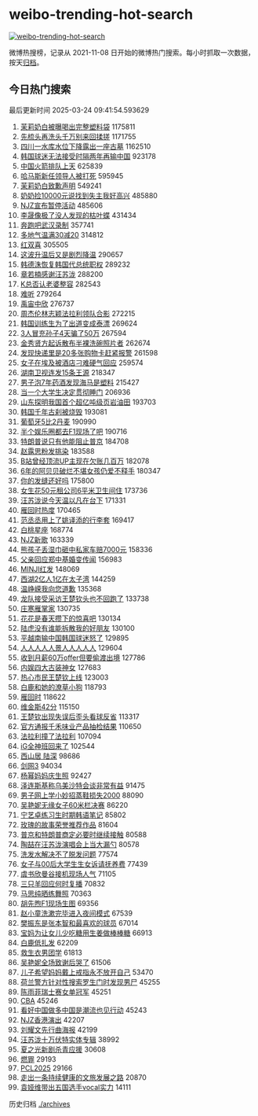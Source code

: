 # weibo-trending-hot-search

[![weibo-trending-hot-search](https://github.com/ameizi/weibo-trending-hot-search/actions/workflows/ci.yml/badge.svg)](https://github.com/ameizi/weibo-trending-hot-search/actions/workflows/ci.yml)

微博热搜榜，记录从 2021-11-08 日开始的微博热门搜索。每小时抓取一次数据，按天[归档](./archives)。

## 今日热门搜索

<!-- BEGIN --> 
最后更新时间 2025-03-24 09:41:54.593629 
1. [茉莉奶白被曝喝出完整塑料袋](https://s.weibo.com/weibo?q=%23%E8%8C%89%E8%8E%89%E5%A5%B6%E7%99%BD%E8%A2%AB%E6%9B%9D%E5%96%9D%E5%87%BA%E5%AE%8C%E6%95%B4%E5%A1%91%E6%96%99%E8%A2%8B%23&t=31&band_rank=1&Refer=top) 1175811
1. [先梳头再洗头千万别来回揉搓](https://s.weibo.com/weibo?q=%23%E5%85%88%E6%A2%B3%E5%A4%B4%E5%86%8D%E6%B4%97%E5%A4%B4%E5%8D%83%E4%B8%87%E5%88%AB%E6%9D%A5%E5%9B%9E%E6%8F%89%E6%90%93%23&t=31&band_rank=2&Refer=top) 1171755
1. [四川一水库水位下降露出一座古墓](https://s.weibo.com/weibo?q=%23%E5%9B%9B%E5%B7%9D%E4%B8%80%E6%B0%B4%E5%BA%93%E6%B0%B4%E4%BD%8D%E4%B8%8B%E9%99%8D%E9%9C%B2%E5%87%BA%E4%B8%80%E5%BA%A7%E5%8F%A4%E5%A2%93%23&t=31&band_rank=1&Refer=top) 1162510
1. [韩国球迷无法接受时隔两年再输中国](https://s.weibo.com/weibo?q=%23%E9%9F%A9%E5%9B%BD%E7%90%83%E8%BF%B7%E6%97%A0%E6%B3%95%E6%8E%A5%E5%8F%97%E6%97%B6%E9%9A%94%E4%B8%A4%E5%B9%B4%E5%86%8D%E8%BE%93%E4%B8%AD%E5%9B%BD%23&t=31&band_rank=1&Refer=top) 923178
1. [中国火箭排队上天](https://s.weibo.com/weibo?q=%23%E4%B8%AD%E5%9B%BD%E7%81%AB%E7%AE%AD%E6%8E%92%E9%98%9F%E4%B8%8A%E5%A4%A9%23&t=31&band_rank=3&Refer=top) 625839
1. [哈马斯新任领导人被打死](https://s.weibo.com/weibo?q=%23%E5%93%88%E9%A9%AC%E6%96%AF%E6%96%B0%E4%BB%BB%E9%A2%86%E5%AF%BC%E4%BA%BA%E8%A2%AB%E6%89%93%E6%AD%BB%23&t=31&band_rank=2&Refer=top) 595945
1. [茉莉奶白致歉声明](https://s.weibo.com/weibo?q=%23%E8%8C%89%E8%8E%89%E5%A5%B6%E7%99%BD%E8%87%B4%E6%AD%89%E5%A3%B0%E6%98%8E%23&t=31&band_rank=4&Refer=top) 549241
1. [奶奶捡10000元说找到失主我好高兴](https://s.weibo.com/weibo?q=%23%E5%A5%B6%E5%A5%B6%E6%8D%A110000%E5%85%83%E8%AF%B4%E6%89%BE%E5%88%B0%E5%A4%B1%E4%B8%BB%E6%88%91%E5%A5%BD%E9%AB%98%E5%85%B4%23&t=31&band_rank=22&Refer=top) 485880
1. [NJZ宣布暂停活动](https://s.weibo.com/weibo?q=%23NJZ%E5%AE%A3%E5%B8%83%E6%9A%82%E5%81%9C%E6%B4%BB%E5%8A%A8%23&t=31&band_rank=5&Refer=top) 485606
1. [李晟像极了没人发现的枯叶蝶](https://s.weibo.com/weibo?q=%E6%9D%8E%E6%99%9F%E5%83%8F%E6%9E%81%E4%BA%86%E6%B2%A1%E4%BA%BA%E5%8F%91%E7%8E%B0%E7%9A%84%E6%9E%AF%E5%8F%B6%E8%9D%B6&t=31&band_rank=6&Refer=top) 431434
1. [奔跑吧武汉录制](https://s.weibo.com/weibo?q=%E5%A5%94%E8%B7%91%E5%90%A7%E6%AD%A6%E6%B1%89%E5%BD%95%E5%88%B6&t=31&band_rank=5&Refer=top) 357741
1. [多地气温满30减20](https://s.weibo.com/weibo?q=%23%E5%A4%9A%E5%9C%B0%E6%B0%94%E6%B8%A9%E6%BB%A130%E5%87%8F20%23&t=31&band_rank=7&Refer=top) 314812
1. [红双喜](https://s.weibo.com/weibo?q=%E7%BA%A2%E5%8F%8C%E5%96%9C&t=31&band_rank=7&Refer=top) 305505
1. [这波升温后又是剧烈降温](https://s.weibo.com/weibo?q=%23%E8%BF%99%E6%B3%A2%E5%8D%87%E6%B8%A9%E5%90%8E%E5%8F%88%E6%98%AF%E5%89%A7%E7%83%88%E9%99%8D%E6%B8%A9%23&t=31&band_rank=9&Refer=top) 290657
1. [韩德洙恢复韩国代总统职权](https://s.weibo.com/weibo?q=%23%E9%9F%A9%E5%BE%B7%E6%B4%99%E6%81%A2%E5%A4%8D%E9%9F%A9%E5%9B%BD%E4%BB%A3%E6%80%BB%E7%BB%9F%E8%81%8C%E6%9D%83%23&t=31&band_rank=10&Refer=top) 289232
1. [章若楠感谢汪苏泷](https://s.weibo.com/weibo?q=%23%E7%AB%A0%E8%8B%A5%E6%A5%A0%E6%84%9F%E8%B0%A2%E6%B1%AA%E8%8B%8F%E6%B3%B7%23&t=31&band_rank=8&Refer=top) 288200
1. [K总否认老婆整容](https://s.weibo.com/weibo?q=%23K%E6%80%BB%E5%90%A6%E8%AE%A4%E8%80%81%E5%A9%86%E6%95%B4%E5%AE%B9%23&t=31&band_rank=12&Refer=top) 282543
1. [难听](https://s.weibo.com/weibo?q=%E9%9A%BE%E5%90%AC&t=31&band_rank=13&Refer=top) 279264
1. [禹宙中欣](https://s.weibo.com/weibo?q=%23%E7%A6%B9%E5%AE%99%E4%B8%AD%E6%AC%A3%23&t=31&band_rank=14&Refer=top) 276737
1. [周杰伦林志颖法拉利领队合影](https://s.weibo.com/weibo?q=%23%E5%91%A8%E6%9D%B0%E4%BC%A6%E6%9E%97%E5%BF%97%E9%A2%96%E6%B3%95%E6%8B%89%E5%88%A9%E9%A2%86%E9%98%9F%E5%90%88%E5%BD%B1%23&t=31&band_rank=15&Refer=top) 272215
1. [韩国训练生为了出道变成泰漂](https://s.weibo.com/weibo?q=%E9%9F%A9%E5%9B%BD%E8%AE%AD%E7%BB%83%E7%94%9F%E4%B8%BA%E4%BA%86%E5%87%BA%E9%81%93%E5%8F%98%E6%88%90%E6%B3%B0%E6%BC%82&t=31&band_rank=46&Refer=top) 269624
1. [3人冒充孙子4天骗了50万](https://s.weibo.com/weibo?q=%233%E4%BA%BA%E5%86%92%E5%85%85%E5%AD%99%E5%AD%904%E5%A4%A9%E9%AA%97%E4%BA%8650%E4%B8%87%23&t=31&band_rank=31&Refer=top) 267594
1. [金秀贤方起诉散布半裸洗碗照片者](https://s.weibo.com/weibo?q=%E9%87%91%E7%A7%80%E8%B4%A4%E6%96%B9%E8%B5%B7%E8%AF%89%E6%95%A3%E5%B8%83%E5%8D%8A%E8%A3%B8%E6%B4%97%E7%A2%97%E7%85%A7%E7%89%87%E8%80%85&t=31&band_rank=18&Refer=top) 262674
1. [发现快递里是20多张购物卡赶紧报警](https://s.weibo.com/weibo?q=%23%E5%8F%91%E7%8E%B0%E5%BF%AB%E9%80%92%E9%87%8C%E6%98%AF20%E5%A4%9A%E5%BC%A0%E8%B4%AD%E7%89%A9%E5%8D%A1%E8%B5%B6%E7%B4%A7%E6%8A%A5%E8%AD%A6%23&t=31&band_rank=9&Refer=top) 261598
1. [女子在埃及被酒店刁难硬气回应](https://s.weibo.com/weibo?q=%23%E5%A5%B3%E5%AD%90%E5%9C%A8%E5%9F%83%E5%8F%8A%E8%A2%AB%E9%85%92%E5%BA%97%E5%88%81%E9%9A%BE%E7%A1%AC%E6%B0%94%E5%9B%9E%E5%BA%94%23&t=31&band_rank=4&Refer=top) 259574
1. [湖南卫视连发15条王源](https://s.weibo.com/weibo?q=%23%E6%B9%96%E5%8D%97%E5%8D%AB%E8%A7%86%E8%BF%9E%E5%8F%9115%E6%9D%A1%E7%8E%8B%E6%BA%90%23&t=31&band_rank=20&Refer=top) 218347
1. [男子泡7年药酒发现海马是塑料](https://s.weibo.com/weibo?q=%23%E7%94%B7%E5%AD%90%E6%B3%A17%E5%B9%B4%E8%8D%AF%E9%85%92%E5%8F%91%E7%8E%B0%E6%B5%B7%E9%A9%AC%E6%98%AF%E5%A1%91%E6%96%99%23&t=31&band_rank=22&Refer=top) 215427
1. [当一个大学生决定贯彻睡门](https://s.weibo.com/weibo?q=%23%E5%BD%93%E4%B8%80%E4%B8%AA%E5%A4%A7%E5%AD%A6%E7%94%9F%E5%86%B3%E5%AE%9A%E8%B4%AF%E5%BD%BB%E7%9D%A1%E9%97%A8%23&t=31&band_rank=23&Refer=top) 206936
1. [山东探明我国首个超亿吨级页岩油田](https://s.weibo.com/weibo?q=%23%E5%B1%B1%E4%B8%9C%E6%8E%A2%E6%98%8E%E6%88%91%E5%9B%BD%E9%A6%96%E4%B8%AA%E8%B6%85%E4%BA%BF%E5%90%A8%E7%BA%A7%E9%A1%B5%E5%B2%A9%E6%B2%B9%E7%94%B0%23&t=31&band_rank=24&Refer=top) 193703
1. [韩国千年古刹被烧毁](https://s.weibo.com/weibo?q=%23%E9%9F%A9%E5%9B%BD%E5%8D%83%E5%B9%B4%E5%8F%A4%E5%88%B9%E8%A2%AB%E7%83%A7%E6%AF%81%23&t=31&band_rank=27&Refer=top) 193081
1. [葡萄牙5比2丹麦](https://s.weibo.com/weibo?q=%23%E8%91%A1%E8%90%84%E7%89%995%E6%AF%942%E4%B8%B9%E9%BA%A6%23&t=31&band_rank=25&Refer=top) 190990
1. [半个娱乐圈都去F1现场了吧](https://s.weibo.com/weibo?q=%23%E5%8D%8A%E4%B8%AA%E5%A8%B1%E4%B9%90%E5%9C%88%E9%83%BD%E5%8E%BBF1%E7%8E%B0%E5%9C%BA%E4%BA%86%E5%90%A7%23&t=31&band_rank=50&Refer=top) 190716
1. [特朗普说只有他能阻止普京](https://s.weibo.com/weibo?q=%23%E7%89%B9%E6%9C%97%E6%99%AE%E8%AF%B4%E5%8F%AA%E6%9C%89%E4%BB%96%E8%83%BD%E9%98%BB%E6%AD%A2%E6%99%AE%E4%BA%AC%23&t=31&band_rank=10&Refer=top) 184708
1. [赵露思粉发挑染](https://s.weibo.com/weibo?q=%23%E8%B5%B5%E9%9C%B2%E6%80%9D%E7%B2%89%E5%8F%91%E6%8C%91%E6%9F%93%23&t=31&band_rank=11&Refer=top) 183588
1. [B站曾经顶流UP主现在欠账几百万](https://s.weibo.com/weibo?q=B%E7%AB%99%E6%9B%BE%E7%BB%8F%E9%A1%B6%E6%B5%81UP%E4%B8%BB%E7%8E%B0%E5%9C%A8%E6%AC%A0%E8%B4%A6%E5%87%A0%E7%99%BE%E4%B8%87&t=31&band_rank=13&Refer=top) 182078
1. [6年的阿贝贝破烂不堪女孩仍爱不释手](https://s.weibo.com/weibo?q=%236%E5%B9%B4%E7%9A%84%E9%98%BF%E8%B4%9D%E8%B4%9D%E7%A0%B4%E7%83%82%E4%B8%8D%E5%A0%AA%E5%A5%B3%E5%AD%A9%E4%BB%8D%E7%88%B1%E4%B8%8D%E9%87%8A%E6%89%8B%23&t=31&band_rank=27&Refer=top) 180347
1. [你的发缝还好吗](https://s.weibo.com/weibo?q=%23%E4%BD%A0%E7%9A%84%E5%8F%91%E7%BC%9D%E8%BF%98%E5%A5%BD%E5%90%97%23&t=31&band_rank=10&Refer=top) 175800
1. [女生花50元租公司6平米卫生间住](https://s.weibo.com/weibo?q=%23%E5%A5%B3%E7%94%9F%E8%8A%B150%E5%85%83%E7%A7%9F%E5%85%AC%E5%8F%B86%E5%B9%B3%E7%B1%B3%E5%8D%AB%E7%94%9F%E9%97%B4%E4%BD%8F%23&t=31&band_rank=12&Refer=top) 173736
1. [汪苏泷说今天温以凡在台下](https://s.weibo.com/weibo?q=%23%E6%B1%AA%E8%8B%8F%E6%B3%B7%E8%AF%B4%E4%BB%8A%E5%A4%A9%E6%B8%A9%E4%BB%A5%E5%87%A1%E5%9C%A8%E5%8F%B0%E4%B8%8B%23&t=31&band_rank=14&Refer=top) 171331
1. [雁回时热度](https://s.weibo.com/weibo?q=%E9%9B%81%E5%9B%9E%E6%97%B6%E7%83%AD%E5%BA%A6&t=31&band_rank=15&Refer=top) 170465
1. [范丞丞用上了姚译添的行李套](https://s.weibo.com/weibo?q=%E8%8C%83%E4%B8%9E%E4%B8%9E%E7%94%A8%E4%B8%8A%E4%BA%86%E5%A7%9A%E8%AF%91%E6%B7%BB%E7%9A%84%E8%A1%8C%E6%9D%8E%E5%A5%97&t=31&band_rank=16&Refer=top) 169417
1. [白桃星座](https://s.weibo.com/weibo?q=%E7%99%BD%E6%A1%83%E6%98%9F%E5%BA%A7&t=31&band_rank=17&Refer=top) 168774
1. [NJZ新歌](https://s.weibo.com/weibo?q=NJZ%E6%96%B0%E6%AD%8C&t=31&band_rank=18&Refer=top) 163339
1. [熊孩子丢湿巾砸中私家车赔7000元](https://s.weibo.com/weibo?q=%23%E7%86%8A%E5%AD%A9%E5%AD%90%E4%B8%A2%E6%B9%BF%E5%B7%BE%E7%A0%B8%E4%B8%AD%E7%A7%81%E5%AE%B6%E8%BD%A6%E8%B5%947000%E5%85%83%23&t=31&band_rank=28&Refer=top) 158336
1. [父亲回应郑中基婚变传闻](https://s.weibo.com/weibo?q=%23%E7%88%B6%E4%BA%B2%E5%9B%9E%E5%BA%94%E9%83%91%E4%B8%AD%E5%9F%BA%E5%A9%9A%E5%8F%98%E4%BC%A0%E9%97%BB%23&t=31&band_rank=31&Refer=top) 156983
1. [MINJI红发](https://s.weibo.com/weibo?q=%23MINJI%E7%BA%A2%E5%8F%91%23&t=31&band_rank=19&Refer=top) 148069
1. [西湖2亿人1亿在太子湾](https://s.weibo.com/weibo?q=%23%E8%A5%BF%E6%B9%962%E4%BA%BF%E4%BA%BA1%E4%BA%BF%E5%9C%A8%E5%A4%AA%E5%AD%90%E6%B9%BE%23&t=31&band_rank=35&Refer=top) 144259
1. [温峥嵘我向您道歉](https://s.weibo.com/weibo?q=%E6%B8%A9%E5%B3%A5%E5%B5%98%E6%88%91%E5%90%91%E6%82%A8%E9%81%93%E6%AD%89&t=31&band_rank=21&Refer=top) 135368
1. [龙队接受采访王楚钦头也不回跑了](https://s.weibo.com/weibo?q=%23%E9%BE%99%E9%98%9F%E6%8E%A5%E5%8F%97%E9%87%87%E8%AE%BF%E7%8E%8B%E6%A5%9A%E9%92%A6%E5%A4%B4%E4%B9%9F%E4%B8%8D%E5%9B%9E%E8%B7%91%E4%BA%86%23&t=31&band_rank=35&Refer=top) 133738
1. [庄寒雁掌家](https://s.weibo.com/weibo?q=%E5%BA%84%E5%AF%92%E9%9B%81%E6%8E%8C%E5%AE%B6&t=31&band_rank=22&Refer=top) 130735
1. [花花是春天攒下的惊喜吧](https://s.weibo.com/weibo?q=%23%E8%8A%B1%E8%8A%B1%E6%98%AF%E6%98%A5%E5%A4%A9%E6%94%92%E4%B8%8B%E7%9A%84%E6%83%8A%E5%96%9C%E5%90%A7%23&t=31&band_rank=36&Refer=top) 130134
1. [陆虎没有谁能拆散我的好朋友](https://s.weibo.com/weibo?q=%23%E9%99%86%E8%99%8E%E6%B2%A1%E6%9C%89%E8%B0%81%E8%83%BD%E6%8B%86%E6%95%A3%E6%88%91%E7%9A%84%E5%A5%BD%E6%9C%8B%E5%8F%8B%23&t=31&band_rank=25&Refer=top) 130100
1. [平越南输中国韩国球迷怒了](https://s.weibo.com/weibo?q=%23%E5%B9%B3%E8%B6%8A%E5%8D%97%E8%BE%93%E4%B8%AD%E5%9B%BD%E9%9F%A9%E5%9B%BD%E7%90%83%E8%BF%B7%E6%80%92%E4%BA%86%23&t=31&band_rank=23&Refer=top) 129895
1. [人人人人人景人人人人人](https://s.weibo.com/weibo?q=%23%E4%BA%BA%E4%BA%BA%E4%BA%BA%E4%BA%BA%E4%BA%BA%E6%99%AF%E4%BA%BA%E4%BA%BA%E4%BA%BA%E4%BA%BA%E4%BA%BA%23&t=31&band_rank=24&Refer=top) 129604
1. [收到月薪60万offer但要偷渡出境](https://s.weibo.com/weibo?q=%23%E6%94%B6%E5%88%B0%E6%9C%88%E8%96%AA60%E4%B8%87offer%E4%BD%86%E8%A6%81%E5%81%B7%E6%B8%A1%E5%87%BA%E5%A2%83%23&t=31&band_rank=33&Refer=top) 127786
1. [内娱四大古装神女](https://s.weibo.com/weibo?q=%23%E5%86%85%E5%A8%B1%E5%9B%9B%E5%A4%A7%E5%8F%A4%E8%A3%85%E7%A5%9E%E5%A5%B3%23&t=31&band_rank=38&Refer=top) 127683
1. [热心市民王楚钦上线](https://s.weibo.com/weibo?q=%23%E7%83%AD%E5%BF%83%E5%B8%82%E6%B0%91%E7%8E%8B%E6%A5%9A%E9%92%A6%E4%B8%8A%E7%BA%BF%23&t=31&band_rank=25&Refer=top) 123003
1. [白鹿和她的潦草小狗](https://s.weibo.com/weibo?q=%23%E7%99%BD%E9%B9%BF%E5%92%8C%E5%A5%B9%E7%9A%84%E6%BD%A6%E8%8D%89%E5%B0%8F%E7%8B%97%23&t=31&band_rank=24&Refer=top) 118793
1. [雁回时](https://s.weibo.com/weibo?q=%E9%9B%81%E5%9B%9E%E6%97%B6&t=31&band_rank=26&Refer=top) 118622
1. [维金斯42分](https://s.weibo.com/weibo?q=%23%E7%BB%B4%E9%87%91%E6%96%AF42%E5%88%86%23&t=31&band_rank=39&Refer=top) 115150
1. [王楚钦出现失误后歪头看球反省](https://s.weibo.com/weibo?q=%23%E7%8E%8B%E6%A5%9A%E9%92%A6%E5%87%BA%E7%8E%B0%E5%A4%B1%E8%AF%AF%E5%90%8E%E6%AD%AA%E5%A4%B4%E7%9C%8B%E7%90%83%E5%8F%8D%E7%9C%81%23&t=31&band_rank=40&Refer=top) 113317
1. [官方通报千禾味业产品抽检结果](https://s.weibo.com/weibo?q=%23%E5%AE%98%E6%96%B9%E9%80%9A%E6%8A%A5%E5%8D%83%E7%A6%BE%E5%91%B3%E4%B8%9A%E4%BA%A7%E5%93%81%E6%8A%BD%E6%A3%80%E7%BB%93%E6%9E%9C%23&t=31&band_rank=41&Refer=top) 110650
1. [法拉利撞了法拉利](https://s.weibo.com/weibo?q=%23%E6%B3%95%E6%8B%89%E5%88%A9%E6%92%9E%E4%BA%86%E6%B3%95%E6%8B%89%E5%88%A9%23&t=31&band_rank=28&Refer=top) 107094
1. [iG全神班回来了](https://s.weibo.com/weibo?q=%23iG%E5%85%A8%E7%A5%9E%E7%8F%AD%E5%9B%9E%E6%9D%A5%E4%BA%86%23&t=31&band_rank=29&Refer=top) 102544
1. [西山居 陆深](https://s.weibo.com/weibo?q=%E8%A5%BF%E5%B1%B1%E5%B1%85%20%E9%99%86%E6%B7%B1&t=31&band_rank=38&Refer=top) 98686
1. [剑网3](https://s.weibo.com/weibo?q=%E5%89%91%E7%BD%913&t=31&band_rank=30&Refer=top) 94034
1. [杨幂妈妈庆生照](https://s.weibo.com/weibo?q=%23%E6%9D%A8%E5%B9%82%E5%A6%88%E5%A6%88%E5%BA%86%E7%94%9F%E7%85%A7%23&t=31&band_rank=32&Refer=top) 92427
1. [泽连斯基称乌美沙特会谈非常有益](https://s.weibo.com/weibo?q=%23%E6%B3%BD%E8%BF%9E%E6%96%AF%E5%9F%BA%E7%A7%B0%E4%B9%8C%E7%BE%8E%E6%B2%99%E7%89%B9%E4%BC%9A%E8%B0%88%E9%9D%9E%E5%B8%B8%E6%9C%89%E7%9B%8A%23&t=31&band_rank=44&Refer=top) 91475
1. [男子网上学小妙招蒸鞋损失2000](https://s.weibo.com/weibo?q=%23%E7%94%B7%E5%AD%90%E7%BD%91%E4%B8%8A%E5%AD%A6%E5%B0%8F%E5%A6%99%E6%8B%9B%E8%92%B8%E9%9E%8B%E6%8D%9F%E5%A4%B12000%23&t=31&band_rank=47&Refer=top) 88090
1. [吴艳妮无缘女子60米栏决赛](https://s.weibo.com/weibo?q=%23%E5%90%B4%E8%89%B3%E5%A6%AE%E6%97%A0%E7%BC%98%E5%A5%B3%E5%AD%9060%E7%B1%B3%E6%A0%8F%E5%86%B3%E8%B5%9B%23&t=31&band_rank=36&Refer=top) 86220
1. [宁艺卓练习生时期韩语笔记](https://s.weibo.com/weibo?q=%23%E5%AE%81%E8%89%BA%E5%8D%93%E7%BB%83%E4%B9%A0%E7%94%9F%E6%97%B6%E6%9C%9F%E9%9F%A9%E8%AF%AD%E7%AC%94%E8%AE%B0%23&t=31&band_rank=34&Refer=top) 85802
1. [玫瑰的故事荣誉推荐作品](https://s.weibo.com/weibo?q=%E7%8E%AB%E7%91%B0%E7%9A%84%E6%95%85%E4%BA%8B%E8%8D%A3%E8%AA%89%E6%8E%A8%E8%8D%90%E4%BD%9C%E5%93%81&t=31&band_rank=48&Refer=top) 81604
1. [普京和特朗普商定必要时继续接触](https://s.weibo.com/weibo?q=%23%E6%99%AE%E4%BA%AC%E5%92%8C%E7%89%B9%E6%9C%97%E6%99%AE%E5%95%86%E5%AE%9A%E5%BF%85%E8%A6%81%E6%97%B6%E7%BB%A7%E7%BB%AD%E6%8E%A5%E8%A7%A6%23&t=31&band_rank=49&Refer=top) 80588
1. [陶喆在汪苏泷演唱会上当大漏勺](https://s.weibo.com/weibo?q=%23%E9%99%B6%E5%96%86%E5%9C%A8%E6%B1%AA%E8%8B%8F%E6%B3%B7%E6%BC%94%E5%94%B1%E4%BC%9A%E4%B8%8A%E5%BD%93%E5%A4%A7%E6%BC%8F%E5%8B%BA%23&t=31&band_rank=50&Refer=top) 80578
1. [洗发水解决不了脱发问题](https://s.weibo.com/weibo?q=%23%E6%B4%97%E5%8F%91%E6%B0%B4%E8%A7%A3%E5%86%B3%E4%B8%8D%E4%BA%86%E8%84%B1%E5%8F%91%E9%97%AE%E9%A2%98%23&t=31&band_rank=37&Refer=top) 77574
1. [女子与00后大学生生女诉请抚养费](https://s.weibo.com/weibo?q=%23%E5%A5%B3%E5%AD%90%E4%B8%8E00%E5%90%8E%E5%A4%A7%E5%AD%A6%E7%94%9F%E7%94%9F%E5%A5%B3%E8%AF%89%E8%AF%B7%E6%8A%9A%E5%85%BB%E8%B4%B9%23&t=31&band_rank=50&Refer=top) 77439
1. [虞书欣曼谷接机现场人气](https://s.weibo.com/weibo?q=%23%E8%99%9E%E4%B9%A6%E6%AC%A3%E6%9B%BC%E8%B0%B7%E6%8E%A5%E6%9C%BA%E7%8E%B0%E5%9C%BA%E4%BA%BA%E6%B0%94%23&t=31&band_rank=39&Refer=top) 71105
1. [三只羊回应何时复播](https://s.weibo.com/weibo?q=%23%E4%B8%89%E5%8F%AA%E7%BE%8A%E5%9B%9E%E5%BA%94%E4%BD%95%E6%97%B6%E5%A4%8D%E6%92%AD%23&t=31&band_rank=40&Refer=top) 70832
1. [马思纯晒练舞照](https://s.weibo.com/weibo?q=%23%E9%A9%AC%E6%80%9D%E7%BA%AF%E6%99%92%E7%BB%83%E8%88%9E%E7%85%A7%23&t=31&band_rank=41&Refer=top) 70363
1. [胡先煦F1现场生图](https://s.weibo.com/weibo?q=%E8%83%A1%E5%85%88%E7%85%A6F1%E7%8E%B0%E5%9C%BA%E7%94%9F%E5%9B%BE&t=31&band_rank=42&Refer=top) 69356
1. [赵小童洗漱完毕进入夜间模式](https://s.weibo.com/weibo?q=%23%E8%B5%B5%E5%B0%8F%E7%AB%A5%E6%B4%97%E6%BC%B1%E5%AE%8C%E6%AF%95%E8%BF%9B%E5%85%A5%E5%A4%9C%E9%97%B4%E6%A8%A1%E5%BC%8F%23&t=31&band_rank=43&Refer=top) 67539
1. [樊振东是张本智和最喜欢的球员](https://s.weibo.com/weibo?q=%23%E6%A8%8A%E6%8C%AF%E4%B8%9C%E6%98%AF%E5%BC%A0%E6%9C%AC%E6%99%BA%E5%92%8C%E6%9C%80%E5%96%9C%E6%AC%A2%E7%9A%84%E7%90%83%E5%91%98%23&t=31&band_rank=44&Refer=top) 67014
1. [宝妈为让女儿少吃糖用生姜做棒棒糖](https://s.weibo.com/weibo?q=%23%E5%AE%9D%E5%A6%88%E4%B8%BA%E8%AE%A9%E5%A5%B3%E5%84%BF%E5%B0%91%E5%90%83%E7%B3%96%E7%94%A8%E7%94%9F%E5%A7%9C%E5%81%9A%E6%A3%92%E6%A3%92%E7%B3%96%23&t=31&band_rank=45&Refer=top) 66913
1. [白鹿低扎发](https://s.weibo.com/weibo?q=%23%E7%99%BD%E9%B9%BF%E4%BD%8E%E6%89%8E%E5%8F%91%23&t=31&band_rank=47&Refer=top) 62209
1. [救生衣男团学](https://s.weibo.com/weibo?q=%23%E6%95%91%E7%94%9F%E8%A1%A3%E7%94%B7%E5%9B%A2%E5%AD%A6%23&t=31&band_rank=48&Refer=top) 61813
1. [吴艳妮全场致谢后哭了](https://s.weibo.com/weibo?q=%23%E5%90%B4%E8%89%B3%E5%A6%AE%E5%85%A8%E5%9C%BA%E8%87%B4%E8%B0%A2%E5%90%8E%E5%93%AD%E4%BA%86%23&t=31&band_rank=49&Refer=top) 61506
1. [儿子希望妈妈戴上戒指永不放开自己](https://s.weibo.com/weibo?q=%23%E5%84%BF%E5%AD%90%E5%B8%8C%E6%9C%9B%E5%A6%88%E5%A6%88%E6%88%B4%E4%B8%8A%E6%88%92%E6%8C%87%E6%B0%B8%E4%B8%8D%E6%94%BE%E5%BC%80%E8%87%AA%E5%B7%B1%23&t=31&band_rank=31&Refer=top) 53470
1. [荷兰警方针对性搜索罗生门时发现男尸](https://s.weibo.com/weibo?q=%23%E8%8D%B7%E5%85%B0%E8%AD%A6%E6%96%B9%E9%92%88%E5%AF%B9%E6%80%A7%E6%90%9C%E7%B4%A2%E7%BD%97%E7%94%9F%E9%97%A8%E6%97%B6%E5%8F%91%E7%8E%B0%E7%94%B7%E5%B0%B8%23&t=31&band_rank=31&Refer=top) 45255
1. [陈雨菲瑞士赛女单冠军](https://s.weibo.com/weibo?q=%23%E9%99%88%E9%9B%A8%E8%8F%B2%E7%91%9E%E5%A3%AB%E8%B5%9B%E5%A5%B3%E5%8D%95%E5%86%A0%E5%86%9B%23&t=31&band_rank=39&Refer=top) 45251
1. [CBA](https://s.weibo.com/weibo?q=CBA&t=31&band_rank=48&Refer=top) 45246
1. [看好中国做多中国是潮流也见行动](https://s.weibo.com/weibo?q=%23%E7%9C%8B%E5%A5%BD%E4%B8%AD%E5%9B%BD%E5%81%9A%E5%A4%9A%E4%B8%AD%E5%9B%BD%E6%98%AF%E6%BD%AE%E6%B5%81%E4%B9%9F%E8%A7%81%E8%A1%8C%E5%8A%A8%23&t=31&band_rank=49&Refer=top) 45243
1. [NJZ香港演出](https://s.weibo.com/weibo?q=NJZ%E9%A6%99%E6%B8%AF%E6%BC%94%E5%87%BA&t=31&band_rank=37&Refer=top) 42207
1. [刘耀文先行曲海报](https://s.weibo.com/weibo?q=%23%E5%88%98%E8%80%80%E6%96%87%E5%85%88%E8%A1%8C%E6%9B%B2%E6%B5%B7%E6%8A%A5%23&t=31&band_rank=45&Refer=top) 42199
1. [汪苏泷十万伏特实体专辑](https://s.weibo.com/weibo?q=%23%E6%B1%AA%E8%8B%8F%E6%B3%B7%E5%8D%81%E4%B8%87%E4%BC%8F%E7%89%B9%E5%AE%9E%E4%BD%93%E4%B8%93%E8%BE%91%23&t=31&band_rank=20&Refer=top) 38992
1. [夏之光新剧杀青应援](https://s.weibo.com/weibo?q=%23%E5%A4%8F%E4%B9%8B%E5%85%89%E6%96%B0%E5%89%A7%E6%9D%80%E9%9D%92%E5%BA%94%E6%8F%B4%23&t=31&band_rank=19&Refer=top) 30608
1. [燃罪](https://s.weibo.com/weibo?q=%E7%87%83%E7%BD%AA&t=31&band_rank=38&Refer=top) 29193
1. [PCL2025](https://s.weibo.com/weibo?q=PCL2025&t=31&band_rank=46&Refer=top) 29166
1. [走出一条持续健康的文旅发展之路](https://s.weibo.com/weibo?q=%23%E8%B5%B0%E5%87%BA%E4%B8%80%E6%9D%A1%E6%8C%81%E7%BB%AD%E5%81%A5%E5%BA%B7%E7%9A%84%E6%96%87%E6%97%85%E5%8F%91%E5%B1%95%E4%B9%8B%E8%B7%AF%23&t=31&band_rank=50&Refer=top) 20870
1. [袁娅维带出五国选手vocal实力](https://s.weibo.com/weibo?q=%E8%A2%81%E5%A8%85%E7%BB%B4%E5%B8%A6%E5%87%BA%E4%BA%94%E5%9B%BD%E9%80%89%E6%89%8Bvocal%E5%AE%9E%E5%8A%9B&t=31&band_rank=39&Refer=top) 14111
<!-- END -->

历史归档 [./archives](./archives)

